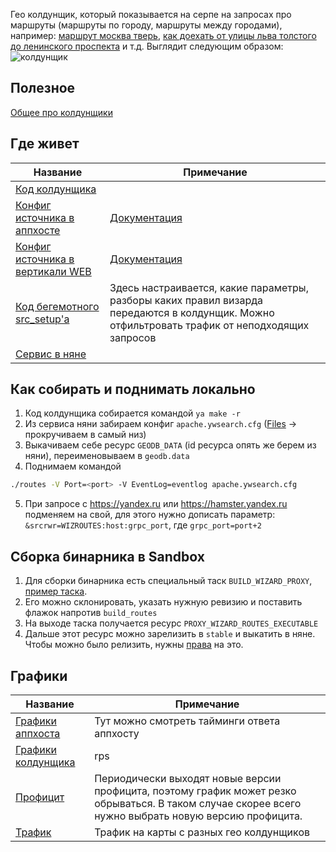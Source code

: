 Гео колдунщик, который показывается на серпе на запросах про маршруты (маршруты по городу, маршруты между городами), например: [маршрут москва тверь](https://yandex.ru/search/?lr=213&text=маршрут%20москва%20тверь), [как доехать от улицы льва толстого до ленинского проспекта](https://yandex.ru/search/?text=как%20доехать%20от%20улицы%20льва%20толстого%20до%20ленинского%20проспекта&lr=213) и т.д.
Выглядит следующим образом:
![колдунщик](https://jing.yandex-team.ru/files/ianaval/Screen%20Shot%202020-08-26%20at%204.36.25%20PM.png)

## Полезное
[Общее про колдунщики](https://wiki.yandex-team.ru/users/ianaval/serp-wizards/)

## Где живет
| Название | Примечание |
|----------|------------|
| [Код колдунщика](https://a.yandex-team.ru/arc/trunk/arcadia/extsearch/wizards/routes)| |
| [Конфиг источника в аппхосте](https://a.yandex-team.ru/arc/trunk/arcadia/apphost/conf/backends/WIZROUTES.json)| [Документация](https://doc.yandex-team.ru/apphost/pages/backends.html) |
| [Конфиг источника в вертикали WEB](https://a.yandex-team.ru/arc/trunk/arcadia/apphost/conf/verticals/WEB/web.json?rev=7306554#L6277)| [Документация](https://doc.yandex-team.ru/apphost/pages/nodes.html) |
| [Код бегемотного src_setup'а](https://a.yandex-team.ru/arc/trunk/arcadia/search/begemot/rules/src_setup/routes)| Здесь настраивается, какие параметры, разборы каких правил визарда передаются в колдунщик. Можно отфильтровать трафик от неподходящих запросов|
| [Сервис в няне](https://nanny.yandex-team.ru/ui/#/services/catalog/routes_proxywizard_yp) | |

## Как собирать и поднимать локально
1. Код колдунщика собирается командой ```ya make -r```
2. Из сервиса няни забираем конфиг ```apache.ywsearch.cfg```
([Files](https://nanny.yandex-team.ru/ui/#/services/catalog/routes_proxywizard_yp/files) -> прокручиваем в самый низ)
3. Выкачиваем себе ресурс ```GEODB_DATA``` (id ресурса опять же берем из няни), переименовываем в ```geodb.data```
4. Поднимаем командой
```bash
./routes -V Port=<port> -V EventLog=eventlog apache.ywsearch.cfg
```
5. При запросе с https://yandex.ru или https://hamster.yandex.ru подменяем на свой, для этого нужно дописать параметр: ```&srcrwr=WIZROUTES:host:grpc_port```, где ```grpc_port=port+2```

## Сборка бинарника в Sandbox
1. Для сборки бинарника есть специальный таск ```BUILD_WIZARD_PROXY```, [пример таска](https://sandbox.yandex-team.ru/task/551773534/view).
2. Его можно склонировать, указать нужную ревизию и поставить флажок напротив ```build_routes```
3. На выходе таска получается ресурс ```PROXY_WIZARD_ROUTES_EXECUTABLE```
4. Дальше этот ресурс можно зарелизить в ```stable``` и выкатить в няне. Чтобы можно было релизить, нужны [права](https://a.yandex-team.ru/arc/trunk/arcadia/sandbox/projects/common/proxy_wizard/executable_types.py?rev=7310925#L82) на это.

## Графики
| Название | Примечание |
| -------- | ---------- |
| [Графики аппхоста](https://yasm.yandex-team.ru/menu/apphost/WEB/web/WIZROUTES/) | Тут можно смотреть тайминги ответа аппхосту |
| [Графики колдунщика](https://yasm.yandex-team.ru/chart/itype=proxywizard;ctype=prestable,prod;prj=routes-proxywizard-yp;hosts=ASEARCH;graphs=%7Bunistat-num_requests_dmmm,unistat-num_errors_dmmm,unistat-num_successes_dmmm%7D/) | rps |
| [Профицит](https://solomon.yandex-team.ru/?project=blender&cluster=production&service=surplus&l.serp_type=desktop%7Ctouch&l.kind=win-minus-loss*&l.prefix=wiz&l.domain=ru&l.version=v6.1.b&l.pixel=pixel&l.name=route&graph=auto&stack=false&checks=-&autorefresh=y&b=365d&e=) | Периодически выходят новые версии профицита, поэтому график может резко обрываться. В таком случае скорее всего нужно выбрать новую версию профицита. |
| [Трафик](https://datalens.yandex-team.ru/a9tdtbo8g8x46-performance-geoservices?tab=8l) | Трафик на карты с разных гео колдунщиков|`
